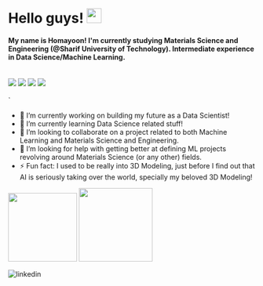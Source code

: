 # Hello guys! <img src="https://raw.githubusercontent.com/MartinHeinz/MartinHeinz/master/wave.gif" width="30px">

#### My name is Homayoon! I'm currently studying Materials Science and Engineering (@Sharif University of Technology). Intermediate experience in Data Science/Machine Learning.
\
![](https://img.shields.io/badge/OS-Windows-informational?style=flat&logo=Windows&logoColor=white&color=1988ff)
![](https://img.shields.io/badge/OS-Ubuntu-informational?style=flat&logo=Ubuntu&logoColor=white&color=ff5b19)
![](https://img.shields.io/badge/Interests-MachineLearning-informational?style=flat&logo=Tensorflow&logoColor=white&color=ed8545)
![](https://img.shields.io/badge/Code-Python-informational?style=flat&logo=Python&logoColor=white&color=ffff19)
\
\
\`

- 🔭 I’m currently working on building my future as a Data Scientist!
- 🌱 I’m currently learning Data Science related stuff!
- 👯 I’m looking to collaborate on a project related to both Machine Learning and Materials Science and Engineering.
- 🤔 I’m looking for help with getting better at defining ML projects revolving around Materials Science (or any other) fields.
- ⚡ Fun fact: I used to be really into 3D Modeling, just before I find out that AI is seriously taking over the world, specially my beloved 3D Modeling!


<img height="140em" src="https://github-readme-stats.vercel.app/api?username=TurtlePazzo&theme=dark&show_icons=true&hide_border=true&&count_private=true&include_all_commits=true" />
<img height="150em" src=https://github-readme-stats.vercel.app/api/top-langs/?username=TurtlePazzo&theme=dark&show_icons=true&hide_border=true&&count_private=true&include_all_commits=true />

<!-- Actual text -->
[<img align="left" alt="linkedin" src="https://img.shields.io/badge/LinkedIn-0077B5?style=for-the-badge&logo=linkedin&logoColor=white" />][2]

<!-- You can find me on [![Instagram][1.2]][1], or on [![LinkedIn][2.2]][2]. -->

[2]: https://www.linkedin.com/in/homayoon-alimohammadi/

